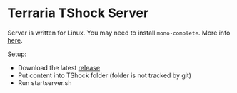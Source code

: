 # Terraria TShock Server

Server is written for Linux.
You may need to install `mono-complete`. More info [here](https://github.com/Pryaxis/TShock).

Setup:
- Download the latest [release ](https://github.com/Pryaxis/TShock/releases)
- Put content into TShock folder (folder is not tracked by git)
- Run startserver.sh

